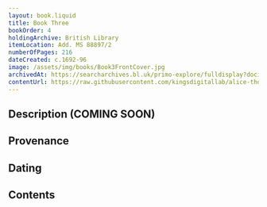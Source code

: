 ```yaml
---
layout: book.liquid
title: Book Three
bookOrder: 4
holdingArchive: British Library
itemLocation: Add. MS 88897/2
numberOfPages: 216
dateCreated: c.1692-96
image: /assets/img/books/Book3FrontCover.jpg
archivedAt: https://searcharchives.bl.uk/primo-explore/fulldisplay?docid=IAMS032-000000125&context=L&vid=IAMS_VU2&search_scope=LSCOP_BL&tab=local&lang=en_US
contentUrl: https://raw.githubusercontent.com/kingsdigitallab/alice-thornton/edition/texts/03_book_three/book_three.xml
---
```


## Description (COMING SOON)

## Provenance

## Dating

## Contents
